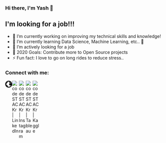 ### Hi there, I'm Yash 👋
## I'm looking for a job!!!

- 🔭 I’m currently working on improving my technical skills and knowledge!
- 🌱 I’m currently learning Data Science, Machine Learning, etc.. 🤣
- 👯 I’m actively looking for a job
- 🥅 2020 Goals: Contribute more to Open Source projects
- ⚡ Fun fact: I love to go on long rides to reduce stress..

### Connect with me:

[<img align="left" alt="codeSTACKr.com" width="22px" src="https://raw.githubusercontent.com/iconic/open-iconic/master/svg/globe.svg" />][website]
[<img align="left" alt="codeSTACKr | LinkedIn" width="22px" src="https://cdn.jsdelivr.net/npm/simple-icons@v3/icons/linkedin.svg" />][linkedin]
[<img align="left" alt="codeSTACKr | Instagram" width="22px" src="https://cdn.jsdelivr.net/npm/simple-icons@v3/icons/instagram.svg" />][instagram]
[<img align="left" alt="codeSTACKr | Tableau" width="22px" src="https://apps.joltteam.com/cdn/brikbuild/tableau-icon-pixel-art-5a5f5c4d755c41916225ab5e.brickImg.jpg" />][tableau]
[<img align="left" alt="codeSTACKr | Kaggle" width="22px" src="https://symbols.getvecta.com/stencil_86/5_kaggle-icon.bc8851495f.jpg" />][kaggle]

<br />

[website]: https://ykr4798.wixsite.com/mysite
[instagram]: https://www.instagram.com/ykr4798
[linkedin]: https://www.linkedin.com/in/yashkumarrao/
[tableau]: https://public.tableau.com/profile/yash.rao#!/
[kaggle]: https://www.kaggle.com/ykr4798
